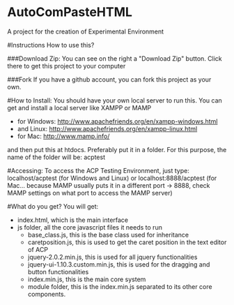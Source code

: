AutoComPasteHTML
===========

A project for the creation of Experimental Environment

#Instructions
How to use this?

###Download Zip:
You can see on the right a "Download Zip" button. Click there to get this project to your computer

###Fork
If you have a github account, you can fork this project as your own.

#How to Install:
You should have your own local server to run this. You can get and install a local server like XAMPP or MAMP
- for Windows: http://www.apachefriends.org/en/xampp-windows.html
- and Linux: http://www.apachefriends.org/en/xampp-linux.html
- for Mac: http://www.mamp.info/

and then put this at htdocs. Preferably put it in a folder. For this purpose, the name of the folder will be: acptest

#Accessing:
To access the ACP Testing Environment, just type: localhost/acptest (for Windows and Linux) or localhost:8888/acptest (for Mac... because MAMP usually puts it in a different port -> 8888, check MAMP settings on what port to access the MAMP server)

#What do you get?
You will get:
- index.html, which is the main interface
- js folder, all the core javascript files it needs to run
   - base_class.js, this is the base class used for inheritance
   - caretposition.js, this is used to get the caret position in the text editor of ACP
   - jquery-2.0.2.min.js, this is used for all jquery functionalities
   - jquery-ui-1.10.3.custom.min.js, this is used for the dragging and button functionalities
   - index.min.js, this is the main core system
   - module folder, this is the index.min.js separated to its other core components.
